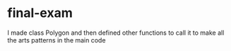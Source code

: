 # final-exam
I made class Polygon and then defined other functions to call it to make all the arts patterns in the main code

